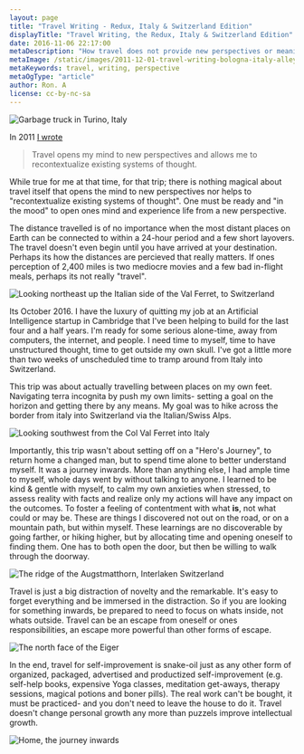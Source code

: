 ```yaml
---
layout: page
title: "Travel Writing - Redux, Italy & Switzerland Edition"
displayTitle: "Travel Writing, the Redux, Italy & Switzerland Edition"
date: 2016-11-06 22:17:00
metaDescription: "How travel does not provide new perspectives or meaning."
metaImage: /static/images/2011-12-01-travel-writing-bologna-italy-alleyway.jpg
metaKeywords: travel, writing, perspective
metaOgType: "article"
author: Ron. A
license: cc-by-nc-sa
---
```



![Garbage truck in Turino, Italy](/static/images/2016-10-24-travel-garbage.jpg)

In 2011 [I wrote](/2011/12/01/travel-writing/)

> Travel opens my mind to new perspectives and allows me to recontextualize
> existing systems of thought.

While true for me at that time, for that trip; there is nothing magical about
travel itself that opens the mind to new perspectives nor helps to
"recontextualize existing systems of thought". One must be ready and "in the
mood" to open ones mind and experience life from a new perspective.

The distance travelled is of no importance when the most distant places on
Earth can be connected to within a 24-hour period and a few short layovers.
The travel doesn't even begin until you have arrived at your destination.
Perhaps its how the distances are percieved that really matters. If ones
perception of 2,400 miles is two mediocre movies and a few bad in-flight
meals, perhaps its not really "travel".

![Looking northeast up the Italian side of the Val Ferret, to Switzerland](/static/images/2016-10-27-travel-val-ferret.jpg)

Its October 2016. I have the luxury of quitting my job at an Artificial
Intelligence startup in Cambridge that I've been helping to build for the last
four and a half years. I'm ready for some serious alone-time, away
from computers, the internet, and people. I need time to myself, time to have
unstructured thought, time to get outside my own skull. I've got a little more
than two weeks of unscheduled time to tramp around from Italy into Switzerland.

This trip was about actually travelling between places on my own feet. Navigating
terra incognita by push my own limits- setting a goal on the horizon and getting
there by any means. My goal was to hike across the border from italy into
Switzerland via the Italian/Swiss Alps.

![Looking southwest from the Col Val Ferret into Italy](/static/images/2016-10-28-travel-val-ferret-pano.jpg)

Importantly, this trip wasn't about setting off on a "Hero's Journey", to return
home a changed man, but to spend time alone to better understand myself. It was
a journey inwards. More than anything else, I had ample time to myself, whole days
went by without talking to anyone. I learned to be kind & gentle with myself, to
calm my own anxieties when stressed, to assess reality with facts and realize
only my actions will have any impact on the outcomes. To foster a feeling of
contentment with what **is**, not what could or may be. These are things I discovered
not out on the road, or on a mountain path, but within myself. These learnings
are no discoverable by going farther, or hiking higher, but by allocating time
and opening oneself to finding them. One has to both open the door, but then be
willing to walk through the doorway.

![The ridge of the Augstmatthorn, Interlaken Switzerland](/static/images/2016-10-30-travel-augstmatthorn.jpg)

Travel is just a big distraction of novelty and the remarkable. It's easy to forget
everything and be immersed in the distraction. So if you are looking for something
inwards, be prepared to need to focus on whats inside, not whats outside. Travel
can be an escape from oneself or ones responsibilities, an escape more powerful
than other forms of escape.

![The north face of the Eiger](/static/images/2016-10-31-travel-eiger.jpg)

In the end, travel for self-improvement is snake-oil just as any other form of
organized, packaged, advertised and productized self-improvement (e.g. self-help
books, expensive Yoga classes, meditation get-aways, therapy sessions, magical potions
and boner pills). The real work can't be bought, it must be practiced- and you
don't need to leave the house to do it. Travel doesn't change personal growth
any more than puzzels improve intellectual growth.

![Home, the journey inwards](/static/images/2016-11-06-travel-home.jpg)
